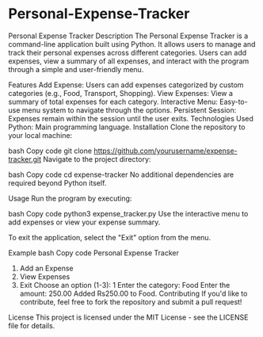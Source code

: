 # Personal-Expense-Tracker
Personal Expense Tracker
Description
The Personal Expense Tracker is a command-line application built using Python. It allows users to manage and track their personal expenses across different categories. Users can add expenses, view a summary of all expenses, and interact with the program through a simple and user-friendly menu.

Features
Add Expense: Users can add expenses categorized by custom categories (e.g., Food, Transport, Shopping).
View Expenses: View a summary of total expenses for each category.
Interactive Menu: Easy-to-use menu system to navigate through the options.
Persistent Session: Expenses remain within the session until the user exits.
Technologies Used
Python: Main programming language.
Installation
Clone the repository to your local machine:

bash
Copy code
git clone https://github.com/yourusername/expense-tracker.git
Navigate to the project directory:

bash
Copy code
cd expense-tracker
No additional dependencies are required beyond Python itself.

Usage
Run the program by executing:

bash
Copy code
python3 expense_tracker.py
Use the interactive menu to add expenses or view your expense summary.

To exit the application, select the "Exit" option from the menu.

Example
bash
Copy code
Personal Expense Tracker
1. Add an Expense
2. View Expenses
3. Exit
Choose an option (1-3): 1
Enter the category: Food
Enter the amount: 250.00
Added Rs250.00 to Food.
Contributing
If you'd like to contribute, feel free to fork the repository and submit a pull request!

License
This project is licensed under the MIT License - see the LICENSE file for details.

